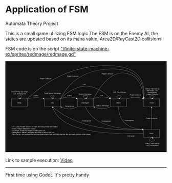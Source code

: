 # Application of FSM
Automata Theory Project

This is a small game utilizing FSM logic
The FSM is on the Enemy AI, the states are updated based on its mana value, Area2D/RayCast2D collisions

FSM code is on the script ["/finite-state-machine-ex/sprites/redmage/redmage.gd"](https://github.com/soal-ec/FSM_with_Godot/blob/main/finite-state-machine-ex/sprites/redmage/redmage.gd)

![Test Image 2](/others/FSM.png)

Link to sample execution:
[Video](https://youtu.be/onkVCZGi7Z0)

---

First time using Godot. It's pretty handy
